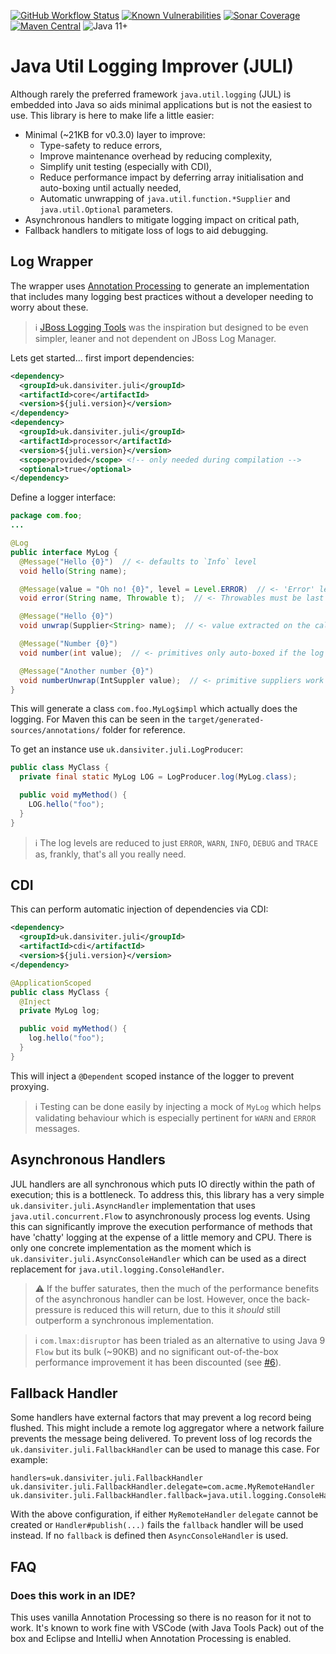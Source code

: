[![GitHub Workflow Status](https://img.shields.io/github/workflow/status/dansiviter/juli/Build?style=flat-square)](https://github.com/dansiviter/juli/actions/workflows/build.yaml) [![Known Vulnerabilities](https://snyk.io/test/github/dansiviter/juli/badge.svg?style=flat-square)](https://snyk.io/test/github/dansiviter/juli) [![Sonar Coverage](https://img.shields.io/sonar/coverage/dansiviter_juli?server=https%3A%2F%2Fsonarcloud.io&style=flat-square)](https://sonarcloud.io/dashboard?id=dansiviter_juli) [![Maven Central](https://img.shields.io/maven-central/v/uk.dansiviter.juli/juli-project?style=flat-square)](https://search.maven.org/artifact/uk.dansiviter.juli/juli-project) ![Java 11+](https://img.shields.io/badge/-Java%2011%2B-informational?style=flat-square)


# Java Util Logging Improver (JULI) #

Although rarely the preferred framework `java.util.logging` (JUL) is embedded into Java so aids minimal applications but is not the easiest to use. This library is here to make life a little easier:
* Minimal (~21KB for v0.3.0) layer to improve:
  * Type-safety to reduce errors,
  * Improve maintenance overhead by reducing complexity,
  * Simplify unit testing (especially with CDI),
  * Reduce performance impact by deferring array initialisation and auto-boxing until actually needed,
  * Automatic unwrapping of `java.util.function.*Supplier` and `java.util.Optional` parameters.
* Asynchronous handlers to mitigate logging impact on critical path,
* Fallback handlers to mitigate loss of logs to aid debugging.


## Log Wrapper ##

The wrapper uses [Annotation Processing](https://docs.oracle.com/en/java/javase/11/docs/api/java.compiler/javax/annotation/processing/package-summary.html) to generate an implementation that includes many logging best practices without a developer needing to worry about these.

> :information_source: [JBoss Logging Tools](https://github.com/jboss-logging/jboss-logging-tools) was the inspiration but designed to be even simpler, leaner and not dependent on JBoss Log Manager.

Lets get started... first import dependencies:

```xml
<dependency>
  <groupId>uk.dansiviter.juli</groupId>
  <artifactId>core</artifactId>
  <version>${juli.version}</version>
</dependency>
<dependency>
  <groupId>uk.dansiviter.juli</groupId>
  <artifactId>processor</artifactId>
  <version>${juli.version}</version>
  <scope>provided</scope> <!-- only needed during compilation -->
  <optional>true</optional>
</dependency>
```

Define a logger interface:
```java
package com.foo;
...

@Log
public interface MyLog {
  @Message("Hello {0}")  // <- defaults to `Info` level
  void hello(String name);

  @Message(value = "Oh no! {0}", level = Level.ERROR)  // <- 'Error' level
  void error(String name, Throwable t);  // <- Throwables must be last parameter

  @Message("Hello {0}")
  void unwrap(Supplier<String> name);  // <- value extracted on the calling thread if #isLoggable passes

  @Message("Number {0}")
  void number(int value);  // <- primitives only auto-boxed if the log level is consumed. w00t!

  @Message("Another number {0}")
  void numberUnwrap(IntSuppler value);  // <- primitive suppliers work too!
}
```

This will generate a class `com.foo.MyLog$impl` which actually does the logging. For Maven this can be seen in the `target/generated-sources/annotations/` folder for reference.

To get an instance use `uk.dansiviter.juli.LogProducer`:
```java
public class MyClass {
  private final static MyLog LOG = LogProducer.log(MyLog.class);

  public void myMethod() {
    LOG.hello("foo");
  }
}
```

> :information_source: The log levels are reduced to just `ERROR`, `WARN`, `INFO`, `DEBUG` and `TRACE` as, frankly, that's all you really need.


## CDI ##

This can perform automatic injection of dependencies via CDI:

```xml
<dependency>
  <groupId>uk.dansiviter.juli</groupId>
  <artifactId>cdi</artifactId>
  <version>${juli.version}</version>
</dependency>
```

```java
@ApplicationScoped
public class MyClass {
  @Inject
  private MyLog log;

  public void myMethod() {
    log.hello("foo");
  }
}
```

This will inject a `@Dependent` scoped instance of the logger to prevent proxying.

> :information_source: Testing can be done easily by injecting a mock of `MyLog` which helps validating behaviour which is especially pertinent for `WARN` and `ERROR` messages.


## Asynchronous Handlers ##

JUL handlers are all synchronous which puts IO directly within the path of execution; this is a bottleneck. To address this, this library has a very simple `uk.dansiviter.juli.AsyncHandler` implementation that uses `java.util.concurrent.Flow` to asynchronously process log events. Using this can significantly improve the execution performance of methods that have 'chatty' logging at the expense of a little memory and CPU. There is only one concrete implementation as the moment which is `uk.dansiviter.juli.AsyncConsoleHandler` which can be used as a direct replacement for `java.util.logging.ConsoleHandler`.

> :warning: If the buffer saturates, then the much of the performance benefits of the asynchronous handler can be lost. However, once the back-pressure is reduced this will return, due to this it _should_ still outperform a synchronous implementation.

> :information_source: `com.lmax:disruptor` has been trialed as an alternative to using Java 9 `Flow` but its bulk (~90KB) and no significant out-of-the-box performance improvement it has been discounted (see [#6](../../issues/6)).


## Fallback Handler ##

Some handlers have external factors that may prevent a log record being flushed. This might include a remote log aggregator where a network failure prevents the message being delivered. To prevent loss of log records the `uk.dansiviter.juli.FallbackHandler` can be used to manage this case. For example:

```
handlers=uk.dansiviter.juli.FallbackHandler
uk.dansiviter.juli.FallbackHandler.delegate=com.acme.MyRemoteHandler
uk.dansiviter.juli.FallbackHandler.fallback=java.util.logging.ConsoleHandler
```
With the above configuration, if either `MyRemoteHandler` `delegate` cannot be created or `Handler#publish(...)` fails the `fallback` handler will be used instead. If no `fallback` is defined then `AsyncConsoleHandler` is used.

## FAQ ##

### Does this work in an IDE? ###

This uses vanilla Annotation Processing so there is no reason for it not to work. It's known to work fine with VSCode (with Java Tools Pack) out of the box and Eclipse and IntelliJ when Annotation Processing is enabled.